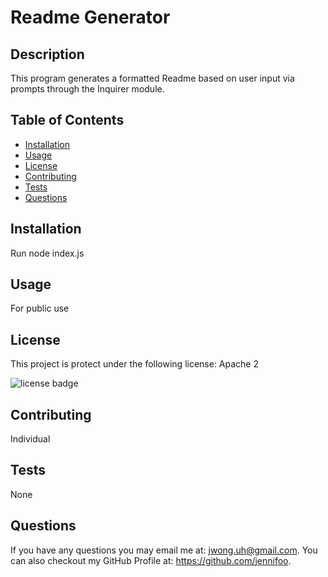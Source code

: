 

# Readme Generator

## Description

This program generates a formatted Readme based on user input via prompts through the Inquirer module.

## Table of Contents
* [Installation](#installation)
* [Usage](#usage)
* [License](#installation)
* [Contributing](#contributing)
* [Tests](#tests)
* [Questions](#questions)

## Installation

Run node index.js

## Usage

For public use

## License

This project is protect under the following license: Apache 2

<img src="https://img.shields.io/badge/license-Apache%202-blue" alt="license badge">

## Contributing

Individual

## Tests

None

## Questions

If you have any questions you may email me at: jwong.uh@gmail.com. You can also checkout my GitHub Profile at: https://github.com/jennifoo.

